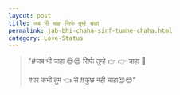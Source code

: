 ```yaml
---
layout: post
title: जब भी चाहा सिर्फ तुम्हे चाहा
permalink: jab-bhi-chaha-sirf-tumhe-chaha.html
category: Love-Status
---
```

> "#जब भी चाहा 😍😍 सिर्फ तुम्हे 👉 👉 चाहा 👰 
> 
> #पर कभी तुम 👈 से #कुछ नही चाहा😍😍"